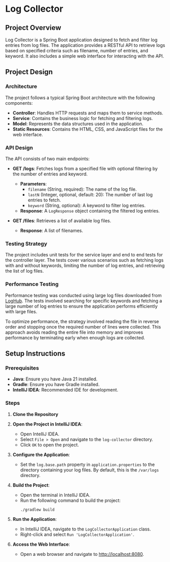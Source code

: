 # Log Collector

## Project Overview

Log Collector is a Spring Boot application designed to fetch and filter log entries from log files. The application
provides a RESTful API to retrieve logs based on specified criteria such as filename, number of entries, and keyword. It
also includes a simple web interface for interacting with the API.

## Project Design

### Architecture

The project follows a typical Spring Boot architecture with the following components:

- **Controller**: Handles HTTP requests and maps them to service methods.
- **Service**: Contains the business logic for fetching and filtering logs.
- **Model**: Represents the data structures used in the application.
- **Static Resources**: Contains the HTML, CSS, and JavaScript files for the web interface.

### API Design

The API consists of two main endpoints:

- **GET /logs**: Fetches logs from a specified file with optional filtering by the number of entries and keyword.
    - **Parameters**:
        - `filename` (String, required): The name of the log file.
        - `lastN` (Integer, optional, default: 20): The number of last log entries to fetch.
        - `keyword` (String, optional): A keyword to filter log entries.
    - **Response**: A `LogResponse` object containing the filtered log entries.

- **GET /files**: Retrieves a list of available log files.
    - **Response**: A list of filenames.

### Testing Strategy

The project includes unit tests for the service layer and end to end tests for the controller layer. The tests cover
various
scenarios such as fetching logs with and without keywords, limiting the number of log entries, and retrieving the list
of log files.

### Performance Testing

Performance testing was conducted using large log files downloaded
from [LogHub](https://github.com/logpai/loghub?tab=readme-ov-file). The tests involved searching for specific keywords
and fetching a large number of log entries to ensure the application performs efficiently with large files.

To optimize performance, the strategy involved reading the file in reverse order and stopping once the required number
of lines were collected. This approach avoids reading the entire file into memory and improves performance by
terminating early when enough logs are collected.

## Setup Instructions

### Prerequisites

- **Java**: Ensure you have Java 21 installed.
- **Gradle**: Ensure you have Gradle installed.
- **IntelliJ IDEA**: Recommended IDE for development.

### Steps

1. **Clone the Repository**

2. **Open the Project in IntelliJ IDEA**:
    - Open IntelliJ IDEA.
    - Select `File > Open` and navigate to the `log-collector` directory.
    - Click `OK` to open the project.

3. **Configure the Application**:
    - Set the `log.base.path` property in `application.properties` to the directory containing your log files. By
      default, this is the `/var/logs` directory.

4. **Build the Project**:
    - Open the terminal in IntelliJ IDEA.
    - Run the following command to build the project:
      ```sh
      ./gradlew build
      ```

5. **Run the Application**:
    - In IntelliJ IDEA, navigate to the `LogCollectorApplication` class.
    - Right-click and select `Run 'LogCollectorApplication'`.

6. **Access the Web Interface**:
    - Open a web browser and navigate to [http://localhost:8080](http://localhost:8080).
